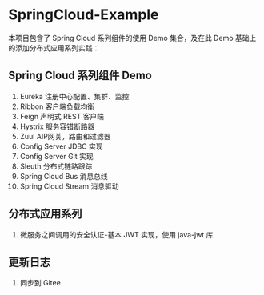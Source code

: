 # SpringCloud-Example
本项目包含了 Spring Cloud 系列组件的使用 Demo 集合，及在此 Demo 基础上的添加分布式应用系列实践：

##  Spring Cloud 系列组件 Demo
1. Eureka 注册中心配置、集群、监控
2. Ribbon 客户端负载均衡
3. Feign 声明式 REST 客户端
4. Hystrix 服务容错断路器
5. Zuul AIP网关，路由和过滤器
6. Config Server JDBC 实现
7. Config Server Git 实现
8. Sleuth 分布式链路跟踪
9. Spring Cloud Bus 消息总线
10. Spring Cloud Stream 消息驱动

## 分布式应用系列
1. 微服务之间调用的安全认证-基本 JWT 实现，使用 java-jwt 库

## 更新日志

1. 同步到 Gitee